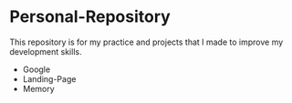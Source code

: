 # Personal-Repository
This repository is for my practice and projects that I made to improve my development skills.

<ul>
    <li>Google</li>
    <li>Landing-Page</li>
    <li>Memory</li>
</ul>
